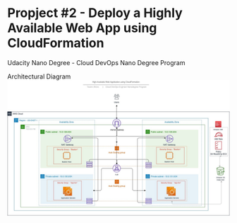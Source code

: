# Propject #2 - Deploy a Highly Available Web App using CloudFormation

Udacity Nano Degree - Cloud DevOps Nano Degree Program

Architectural Diagram
<img src="./Udacity - Deploy a High-Availability Web App using CloudFormation - v1_0 (5)-Page-2.jpg">


